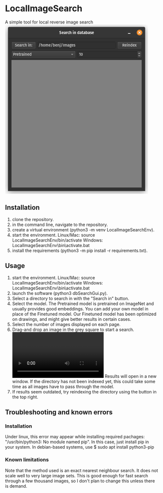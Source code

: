 # LocalImageSearch

A simple tool for local reverse image search
![](figures/illustration_image_search.png)

## Installation

1) clone the repository.
2) in the command line, navigate to the repository.
3) create a virtual environment (python3 -m venv LocalImageSearchEnv).
4) start the environment.
   Linux/Mac: source LocalImageSearchEnv/bin/activate
   Windows: LocalImageSearchEnv\bin\activate.bat
5) install the requirements (python3 -m pip install -r requirements.txt).

## Usage

1) start the environment.
   Linux/Mac: source LocalImageSearchEnv/bin/activate
   Windows: LocalImageSearchEnv\bin\activate.bat
2) launch the software (python3 dbSearchGui.py).
3) Select a directory to search in with the "Search in" button.
4) Select the model. The Pretrained model is pretrained on ImageNet and usually provides good embeddings. You can add your own model in place of the Finetuned model. Our Finetuned model has been optimized on drawings, and might give better results in certain cases.
5) Select the number of images displayed on each page.
6) Drag-and drop an image in the grey square to start a search.![](figures/drag_and_drop.webm)
Results will open in a new window. 
If the directory has not been indexed yet, this could take some time as all images have to pass through the model. 
7) If results seem outdated, try reindexing the directory using the button in the top right.

## Troubleshooting and known errors

### Installation

Under linux, this error may appear while installing required pachages: "/usr/bin/python3: No module named pip". In this case, just install pip in your system. In debian-based systems, use $ sudo apt install python3-pip

### Known limitations

Note that the method used is an exact nearest neighbour search. It does not scale well to very large image sets. This is good enough for fast search through a few thousand images, so I don't plan to change this unless there is demand.
